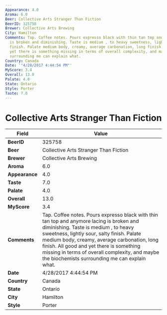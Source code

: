 ```yaml
---
Appearance: 4.0
Aroma: 6.0
Beer: Collective Arts Stranger Than Fiction
BeerID: 325758
Brewer: Collective Arts Brewing
City: Hamilton
Comments: Tap. Coffee notes. Pours expresso black with thin tan top and anymore lacing
  is broken and diminishing. Taste is medium , to heavy sweetness, lightly sour, salty
  finish. Palate medium body, creamy, average carbonation, long finish. All good and
  yet there is something missing in terms of overall complexity, and maybe the biochemists
  surrounding me can explain what.
Country: Canada
Date: '"4/28/2017 4:44:54 PM"'
MyScore: 3.4
Overall: 13.0
Palate: 4.0
State: Ontario
Style: Porter
Taste: 7.0
---
```


# Collective Arts Stranger Than Fiction

| Field         | Value |
|---------------|-------|
| **BeerID** | 325758 |
| **Beer** | Collective Arts Stranger Than Fiction |
| **Brewer** | Collective Arts Brewing |
| **Aroma** | 6.0 |
| **Appearance** | 4.0 |
| **Taste** | 7.0 |
| **Palate** | 4.0 |
| **Overall** | 13.0 |
| **MyScore** | 3.4 |
| **Comments** | Tap. Coffee notes. Pours expresso black with thin tan top and anymore lacing is broken and diminishing. Taste is medium , to heavy sweetness, lightly sour, salty finish. Palate medium body, creamy, average carbonation, long finish. All good and yet there is something missing in terms of overall complexity, and maybe the biochemists surrounding me can explain what. |
| **Date** | 4/28/2017 4:44:54 PM |
| **Country** | Canada |
| **State** | Ontario |
| **City** | Hamilton |
| **Style** | Porter |
